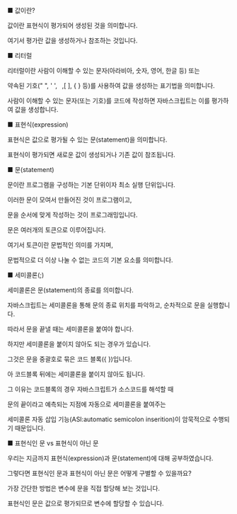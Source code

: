 ■ 값이란?

값이란 표현식이 평가되어 생성된 것을 의미합니다.

여기서 평가란 값을 생성하거나 참조하는 것입니다.

■ 리터럴

리터럴이란 사람이 이해할 수 있는 문자(아라비아, 숫자, 영어, 한글 등) 또는

약속된 기호(" ", ' ', ` `,[ ], { } 등)를 사용하여 값을 생성하는 표기법을 의미합니다.

사람이 이해할 수 있는 문자(또는 기호)를 코드에 작성하면 자바스크립트는 이를 평가하여 값을 생성합니다.

■ 표현식(expression)

표현식은 값으로 평가될 수  있는 문(statement)을 의미합니다.

표현식이 평가되면 새로운 값이 생성되거나 기존 값이 참조됩니다.

■ 문(statement)

문이란 프로그램을 구성하는 기본 단위이자 최소 실행 단위입니다.

이러한 문이 모여서 만들어진 것이 프로그램이고,

문을 순서에 맞게 작성하는 것이 프로그래밍입니다.

문은 여러개의 토큰으로 이루어집니다.

여기서 토큰이란 문법적인 의미를 가지며,

문법적으로 더 이상 나눌 수 없는 코드의 기본 요소를 의미합니다.

■ 세미콜론(;)

세미콜론은 문(statement)의 종료를 의미합니다.

자바스크립트는 세미콜론을 통해 문의 종료 위치를 파악하고, 순차적으로 문을 실행합니다.

따라서 문을 끝낼 때는 세미콜론을 붙여야 합니다.

하지만 세미콜론을 붙이지 않아도 되는 경우가 있습니다.

그것은 문을 중괄호로 묶은 코드 블록({    })입니다.

아 코드블록 뒤에는 세미콜론을 붙이지 않아도 됩니다.

그 이유는 코드블록의 경우 자바스크립트가 소스코드를 해석할 때

문의 끝이라고 예측되는 지점에 자동으로 세미콜론을 붙여주는

세미콜론 자동 삽입 기능(ASI:automatic semicolon inserition)이 암묵적으로 수행되기 때문입니다.

■ 표현식인 문 vs 표현식이 아닌 문

우리는 지금까지 표현식(expression)과 문(statement)에 대해 공부하였습니다.

그렇다면 표현식인 문과 표현식이 아닌 문은 어떻게 구별할 수 있을까요?

가장 간단한 방법은 변수에 문을 직접 할당해 보는 것입니다.

표현식인 문은 값으로 평가되므로 변수에 할당할 수 있습니다.
